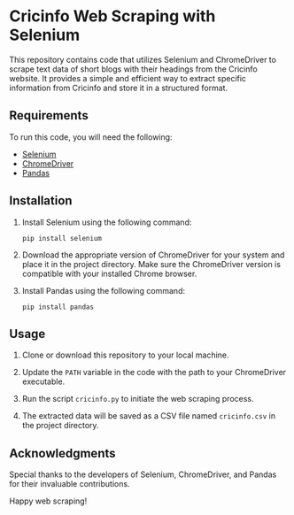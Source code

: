# Cricinfo Web Scraping with Selenium

This repository contains code that utilizes Selenium and ChromeDriver to scrape text data of short blogs with their headings from the Cricinfo website. It provides a simple and efficient way to extract specific information from Cricinfo and store it in a structured format.

## Requirements

To run this code, you will need the following:

- [Selenium](https://www.selenium.dev/)
- [ChromeDriver](https://chromedriver.chromium.org/)
- [Pandas](https://pandas.pydata.org/)

## Installation

1. Install Selenium using the following command:
   ```
   pip install selenium
   ```

2. Download the appropriate version of ChromeDriver for your system and place it in the project directory. Make sure the ChromeDriver version is compatible with your installed Chrome browser.

3. Install Pandas using the following command:
   ```
   pip install pandas
   ```

## Usage

1. Clone or download this repository to your local machine.

2. Update the `PATH` variable in the code with the path to your ChromeDriver executable.

3. Run the script `cricinfo.py` to initiate the web scraping process.

4. The extracted data will be saved as a CSV file named `cricinfo.csv` in the project directory.


## Acknowledgments

Special thanks to the developers of Selenium, ChromeDriver, and Pandas for their invaluable contributions.

Happy web scraping!
